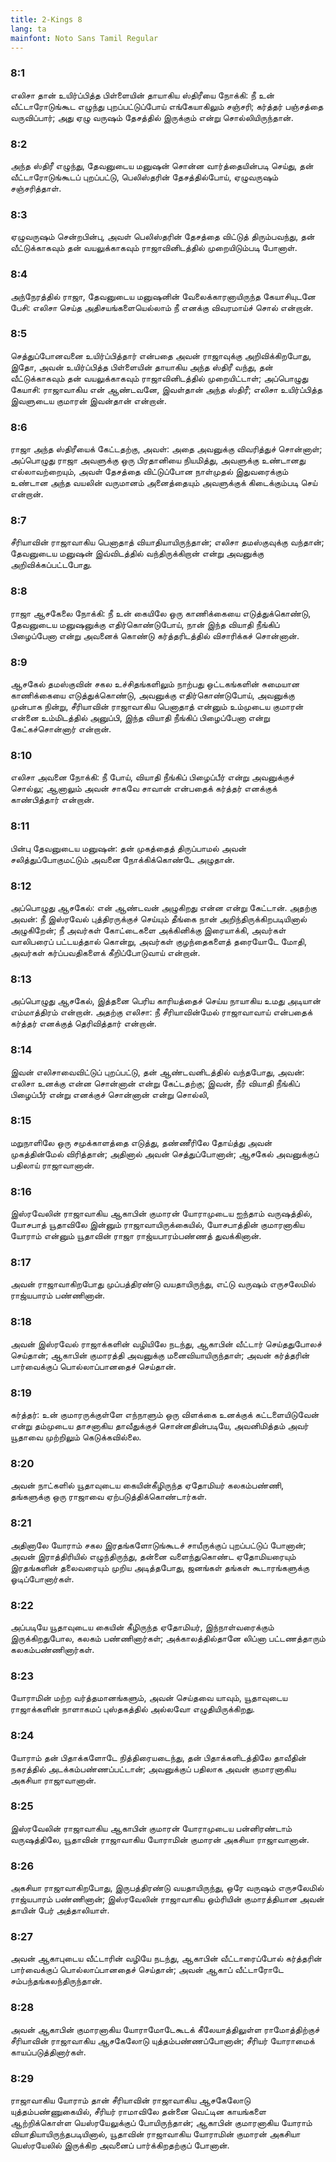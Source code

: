 ```yaml
---
title: 2-Kings 8
lang: ta
mainfont: Noto Sans Tamil Regular
---
```


###  8:1

எலிசா தான் உயிர்ப்பித்த பிள்ளையின் தாயாகிய ஸ்திரீயை நோக்கி: நீ உன் வீட்டாரோடுங்கூட எழுந்து புறப்பட்டுப்போய் எங்கேயாகிலும் சஞ்சரி; கர்த்தர் பஞ்சத்தை வருவிப்பார்; அது ஏழு வருஷம் தேசத்தில் இருக்கும் என்று சொல்லியிருந்தான்.

###  8:2

அந்த ஸ்திரீ எழுந்து, தேவனுடைய மனுஷன் சொன்ன வார்த்தையின்படி செய்து, தன் வீட்டாரோடுங்கூடப் புறப்பட்டு, பெலிஸ்தரின் தேசத்தில்போய், ஏழுவருஷம் சஞ்சரித்தாள்.

###  8:3

ஏழுவருஷம் சென்றபின்பு, அவள் பெலிஸ்தரின் தேசத்தை விட்டுத் திரும்பவந்து, தன் வீட்டுக்காகவும் தன் வயலுக்காகவும் ராஜாவினிடத்தில் முறையிடும்படி போனாள்.

###  8:4

அந்நேரத்தில் ராஜா, தேவனுடைய மனுஷனின் வேலைக்காரனாயிருந்த கேயாசியுடனே பேசி: எலிசா செய்த அதிசயங்களையெல்லாம் நீ எனக்கு விவரமாய்ச் சொல் என்றான்.

###  8:5

செத்துப்போனவனை உயிர்ப்பித்தார் என்பதை அவன் ராஜாவுக்கு அறிவிக்கிறபோது, இதோ, அவன் உயிர்ப்பித்த பிள்ளையின் தாயாகிய அந்த ஸ்திரீ வந்து, தன் வீட்டுக்காகவும் தன் வயலுக்காகவும் ராஜாவினிடத்தில் முறையிட்டாள்; அப்பொழுது கேயாசி: ராஜாவாகிய என் ஆண்டவனே, இவள்தான் அந்த ஸ்திரீ; எலிசா உயிர்ப்பித்த இவளுடைய குமாரன் இவன்தான் என்றான்.

###  8:6

ராஜா அந்த ஸ்திரீயைக் கேட்டதற்கு, அவள்: அதை அவனுக்கு விவரித்துச் சொன்னாள்; அப்பொழுது ராஜா அவளுக்கு ஒரு பிரதானியை நியமித்து, அவளுக்கு உண்டானது எல்லாவற்றையும், அவள் தேசத்தை விட்டுப்போன நாள்முதல் இதுவரைக்கும் உண்டான அந்த வயலின் வருமானம் அனைத்தையும் அவளுக்குக் கிடைக்கும்படி செய் என்றான்.

###  8:7

சீரியாவின் ராஜாவாகிய பெனாதாத் வியாதியாயிருந்தான்; எலிசா தமஸ்குவுக்கு வந்தான்; தேவனுடைய மனுஷன் இவ்விடத்தில் வந்திருக்கிறான் என்று அவனுக்கு அறிவிக்கப்பட்டபோது.

###  8:8

ராஜா ஆசகேலை நோக்கி: நீ உன் கையிலே ஒரு காணிக்கையை எடுத்துக்கொண்டு, தேவனுடைய மனுஷனுக்கு எதிர்கொண்டுபோய், நான் இந்த வியாதி நீங்கிப் பிழைப்பேனா என்று அவனைக் கொண்டு கர்த்தரிடத்தில் விசாரிக்கச் சொன்னான்.

###  8:9

ஆசகேல் தமஸ்குவின் சகல உச்சிதங்களிலும் நாற்பது ஒட்டகங்களின் சுமையான காணிக்கையை எடுத்துக்கொண்டு, அவனுக்கு எதிர்கொண்டுபோய், அவனுக்கு முன்பாக நின்று, சீரியாவின் ராஜாவாகிய பெனாதாத் என்னும் உம்முடைய குமாரன் என்னை உம்மிடத்தில் அனுப்பி, இந்த வியாதி நீங்கிப் பிழைப்பேனா என்று கேட்கச்சொன்னார் என்றான்.

###  8:10

எலிசா அவனை நோக்கி: நீ போய், வியாதி நீங்கிப் பிழைப்பீர் என்று அவனுக்குச் சொல்லு; ஆனாலும் அவன் சாகவே சாவான் என்பதைக் கர்த்தர் எனக்குக் காண்பித்தார் என்றான்.

###  8:11

பின்பு தேவனுடைய மனுஷன்: தன் முகத்தைத் திருப்பாமல் அவன் சலித்துப்போகுமட்டும் அவனை நோக்கிக்கொண்டே அழுதான்.

###  8:12

அப்பொழுது ஆசகேல்: என் ஆண்டவன் அழுகிறது என்ன என்று கேட்டான். அதற்கு அவன்: நீ இஸ்ரவேல் புத்திரருக்குச் செய்யும் தீங்கை நான் அறிந்திருக்கிறபடியினால் அழுகிறேன்; நீ அவர்கள் கோட்டைகளை அக்கினிக்கு இரையாக்கி, அவர்கள் வாலிபரைப் பட்டயத்தால் கொன்று, அவர்கள் குழந்தைகளைத் தரையோடே மோதி, அவர்கள் கர்ப்பவதிகளைக் கீறிப்போடுவாய் என்றான்.

###  8:13

அப்பொழுது ஆசகேல், இத்தனை பெரிய காரியத்தைச் செய்ய நாயாகிய உமது அடியான் எம்மாத்திரம் என்றான். அதற்கு எலிசா: நீ சீரியாவின்மேல் ராஜாவாவாய் என்பதைக் கர்த்தர் எனக்குத் தெரிவித்தார் என்றான்.

###  8:14

இவன் எலிசாவைவிட்டுப் புறப்பட்டு, தன் ஆண்டவனிடத்தில் வந்தபோது, அவன்: எலிசா உனக்கு என்ன சொன்னான் என்று கேட்டதற்கு; இவன், நீர் வியாதி நீங்கிப் பிழைப்பீர் என்று எனக்குச் சொன்னான் என்று சொல்லி,

###  8:15

மறுநாளிலே ஒரு சமுக்காளத்தை எடுத்து, தண்ணீரிலே தோய்த்து அவன் முகத்தின்மேல் விரித்தான்; அதினால் அவன் செத்துப்போனான்; ஆசகேல் அவனுக்குப் பதிலாய் ராஜாவானான்.

###  8:16

இஸ்ரவேலின் ராஜாவாகிய ஆகாபின் குமாரன் யோராமுடைய ஐந்தாம் வருஷத்தில், யோசபாத் யூதாவிலே இன்னும் ராஜாவாயிருக்கையில், யோசபாத்தின் குமாரனாகிய யோராம் என்னும் யூதாவின் ராஜா ராஜ்யபாரம்பண்ணத் துவக்கினான்.

###  8:17

அவன் ராஜாவாகிறபோது முப்பத்திரண்டு வயதாயிருந்து, எட்டு வருஷம் எருசலேமில் ராஜ்யபாரம் பண்ணினான்.

###  8:18

அவன் இஸ்ரவேல் ராஜாக்களின் வழியிலே நடந்து, ஆகாபின் வீட்டார் செய்ததுபோலச் செய்தான்; ஆகாபின் குமாரத்தி அவனுக்கு மனைவியாயிருந்தாள்; அவன் கர்த்தரின் பார்வைக்குப் பொல்லாப்பானதைச் செய்தான்.

###  8:19

கர்த்தர்: உன் குமாரருக்குள்ளே எந்நாளும் ஒரு விளக்கை உனக்குக் கட்டளையிடுவேன் என்று தம்முடைய தாசனாகிய தாவீதுக்குச் சொன்னதின்படியே, அவனிமித்தம் அவர் யூதாவை முற்றிலும் கெடுக்கவில்லை.

###  8:20

அவன் நாட்களில் யூதாவுடைய கையின்கீழிருந்த ஏதோமியர் கலகம்பண்ணி, தங்களுக்கு ஒரு ராஜாவை ஏற்படுத்திக்கொண்டார்கள்.

###  8:21

அதினாலே யோராம் சகல இரதங்களோடுங்கூடச் சாயீருக்குப் புறப்பட்டுப் போனான்; அவன் இராத்திரியில் எழுந்திருந்து, தன்னை வளைந்துகொண்ட ஏதோமியரையும் இரதங்களின் தலைவரையும் முறிய அடித்தபோது, ஜனங்கள் தங்கள் கூடாரங்களுக்கு ஓடிப்போனார்கள்.

###  8:22

அப்படியே யூதாவுடைய கையின் கீழிருந்த ஏதோமியர், இந்நாள்வரைக்கும் இருக்கிறதுபோல, கலகம் பண்ணினார்கள்; அக்காலத்தில்தானே லிப்னா பட்டணத்தாரும் கலகம்பண்ணினார்கள்.

###  8:23

யோராமின் மற்ற வர்த்தமானங்களும், அவன் செய்தவை யாவும், யூதாவுடைய ராஜாக்களின் நாளாகமப் புஸ்தகத்தில் அல்லவோ எழுதியிருக்கிறது.

###  8:24

யோராம் தன் பிதாக்களோடே நித்திரையடைந்து, தன் பிதாக்களிடத்திலே தாவீதின் நகரத்தில் அடக்கம்பண்ணப்பட்டான்; அவனுக்குப் பதிலாக அவன் குமாரனாகிய அகசியா ராஜாவானான்.

###  8:25

இஸ்ரவேலின் ராஜாவாகிய ஆகாபின் குமாரன் யோராமுடைய பன்னிரண்டாம் வருஷத்திலே, யூதாவின் ராஜாவாகிய யோராமின் குமாரன் அகசியா ராஜாவானான்.

###  8:26

அகசியா ராஜாவாகிறபோது, இருபத்திரண்டு வயதாயிருந்து, ஒரே வருஷம் எருசலேமில் ராஜ்யபாரம் பண்ணினான்; இஸ்ரவேலின் ராஜாவாகிய ஒம்ரியின் குமாரத்தியான அவன் தாயின் பேர் அத்தாலியாள்.

###  8:27

அவன் ஆகாபுடைய வீட்டாரின் வழியே நடந்து, ஆகாபின் வீட்டாரைப்போல் கர்த்தரின் பார்வைக்குப் பொல்லாப்பானதைச் செய்தான்; அவன் ஆகாப் வீட்டாரோடே சம்பந்தங்கலந்திருந்தான்.

###  8:28

அவன் ஆகாபின் குமாரனாகிய யோராமோடேகூடக் கீலேயாத்திலுள்ள ராமோத்திற்குச் சீரியாவின் ராஜாவாகிய ஆசகேலோடு யுத்தம்பண்ணப்போனான்; சீரியர் யோராமைக் காயப்படுத்தினார்கள்.

###  8:29

ராஜாவாகிய யோராம் தான் சீரியாவின் ராஜாவாகிய ஆசகேலோடு யுத்தம்பண்ணுகையில், சீரியர் ராமாவிலே தன்னை வெட்டின காயங்களை ஆற்றிக்கொள்ள யெஸ்ரயேலுக்குப் போயிருந்தான்; ஆகாபின் குமாரனாகிய யோராம் வியாதியாயிருந்தபடியினால், யூதாவின் ராஜாவாகிய யோராமின் குமாரன் அகசியா யெஸ்ரயேலில் இருக்கிற அவனைப் பார்க்கிறதற்குப் போனான்.

